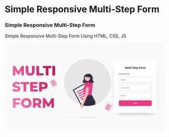 # Simple Responsive Multi-Step Form

### Simple Responsive Multi-Step Form

Simple Responsive Multi-Step Form Using HTML, CSS, JS

![Multi-Step Form](/preview.jpg)
